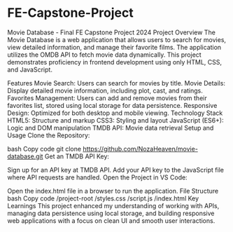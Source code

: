 # FE-Capstone-Project
Movie Database - Final FE Capstone Project 2024
Project Overview
The Movie Database is a web application that allows users to search for movies, view detailed information, and manage their favorite films. The application utilizes the OMDB API to fetch movie data dynamically. This project demonstrates proficiency in frontend development using only HTML, CSS, and JavaScript.

Features
Movie Search: Users can search for movies by title.
Movie Details: Display detailed movie information, including plot, cast, and ratings.
Favorites Management: Users can add and remove movies from their favorites list, stored using local storage for data persistence.
Responsive Design: Optimized for both desktop and mobile viewing.
Technology Stack
HTML5: Structure and markup
CSS3: Styling and layout
JavaScript (ES6+): Logic and DOM manipulation
TMDB API: Movie data retrieval
Setup and Usage
Clone the Repository:

bash
Copy code
git clone https://github.com/NozaHeaven/movie-database.git
Get an TMDB API Key:

Sign up for an API key at TMDB API.
Add your API key to the JavaScript file where API requests are handled.
Open the Project in VS Code:

Open the index.html file in a browser to run the application.
File Structure
bash
Copy code
/project-root
  /styles.css
  /script.js
  /index.html
Key Learnings
This project enhanced my understanding of working with APIs, managing data persistence using local storage, and building responsive web applications with a focus on clean UI and smooth user interactions.
